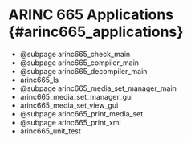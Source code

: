 # ARINC 665 Applications {#arinc665_applications}

 - @subpage arinc665_check_main
 - @subpage arinc665_compiler_main
 - @subpage arinc665_decompiler_main
 - arinc665_ls
 - @subpage arinc665_media_set_manager_main
 - arinc665_media_set_manager_gui
 - arinc665_media_set_view_gui
 - @subpage arinc665_print_media_set
 - @subpage arinc665_print_xml
 - arinc665_unit_test
